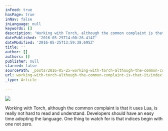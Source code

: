 ```yaml
---
inFeed: true
hasPage: true
inNav: false
inLanguage: null
keywords: []
description: 'Working with Torch, although the common complaint is that it uses Lua, is really not hard to read and understand. Developers should have an easy time adopting the language. One thing to watch for is that indices begin with one not zero.'
datePublished: '2016-05-25T14:00:26.414Z'
dateModified: '2016-05-25T13:59:38.695Z'
title: ''
author: []
authors: []
publisher: null
starred: false
sourcePath: _posts/2016-05-25-working-with-torch-although-the-common-complaint-is-that-it.md
url: working-with-torch-although-the-common-complaint-is-that-it/index.html
_type: Article

---
```

![](https://the-grid-user-content.s3-us-west-2.amazonaws.com/23b7982e-fd9a-4177-930f-fdd6f1074700.png)

Working with Torch, although the common complaint is that it uses Lua, is really not hard to read and understand. Developers should have an easy time adopting the language. One thing to watch for is that indices begin with one not zero.